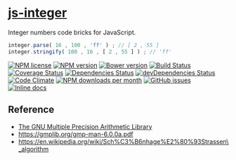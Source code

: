 [js-integer](http://aureooms.github.io/js-integer)
==

Integer numbers code bricks for JavaScript.

```js
integer.parse( 16 , 100 , 'ff' ) ; // [ 2 , 55 ]
integer.stringify( 100 , 16 , [ 2 , 55 ] ) ; // 'ff'
```

[![NPM license](http://img.shields.io/npm/l/aureooms-js-integer.svg?style=flat)](https://raw.githubusercontent.com/aureooms/js-integer/master/LICENSE)
[![NPM version](http://img.shields.io/npm/v/aureooms-js-integer.svg?style=flat)](https://www.npmjs.org/package/aureooms-js-integer)
[![Bower version](http://img.shields.io/bower/v/aureooms-js-integer.svg?style=flat)](http://bower.io/search/?q=aureooms-js-integer)
[![Build Status](http://img.shields.io/travis/aureooms/js-integer.svg?style=flat)](https://travis-ci.org/aureooms/js-integer)
[![Coverage Status](http://img.shields.io/coveralls/aureooms/js-integer.svg?style=flat)](https://coveralls.io/r/aureooms/js-integer)
[![Dependencies Status](http://img.shields.io/david/aureooms/js-integer.svg?style=flat)](https://david-dm.org/aureooms/js-integer#info=dependencies)
[![devDependencies Status](http://img.shields.io/david/dev/aureooms/js-integer.svg?style=flat)](https://david-dm.org/aureooms/js-integer#info=devDependencies)
[![Code Climate](http://img.shields.io/codeclimate/github/aureooms/js-integer.svg?style=flat)](https://codeclimate.com/github/aureooms/js-integer)
[![NPM downloads per month](http://img.shields.io/npm/dm/aureooms-js-integer.svg?style=flat)](https://www.npmjs.org/package/aureooms-js-integer)
[![GitHub issues](http://img.shields.io/github/issues/aureooms/js-integer.svg?style=flat)](https://github.com/aureooms/js-integer/issues)
[![Inline docs](http://inch-ci.org/github/aureooms/js-integer.svg?branch=master&style=shields)](http://inch-ci.org/github/aureooms/js-integer)


## Reference

 - [The GNU Multiple Precision Arithmetic Library](https://gmplib.org/)
 - https://gmplib.org/gmp-man-6.0.0a.pdf
 - https://en.wikipedia.org/wiki/Sch%C3%B6nhage%E2%80%93Strassen\_algorithm
